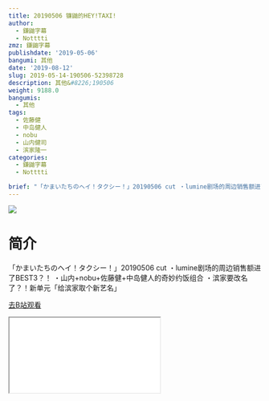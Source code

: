 ```yaml
---
title: 20190506 镰鼬的HEY!TAXI!
author:
  - 鎌鼬字幕
  - Notttti
zmz: 鎌鼬字幕
publishdate: '2019-05-06'
bangumi: 其他
date: '2019-08-12'
slug: 2019-05-14-190506-52398728
description: 其他&#8226;190506
weight: 9188.0
bangumis:
  - 其他
tags:
  - 佐藤健
  - 中岛健人
  - nobu
  - 山内健司
  - 滨家隆一
categories:
  - 鎌鼬字幕
  - Notttti

brief: "「かまいたちのヘイ！タクシー！」20190506 cut ・lumine剧场的周边销售额进了BEST3？！ ・山内+nobu+佐藤健+中岛健人的奇妙约饭组合 ・滨家要改名了？！新单元「给滨家取个新艺名」"
---
```

![](https://raw.githubusercontent.com/tcgriffith/owaraisite/master/static/tmpimg/52a518800420b358b04e00e9bc80b2956f3234b0.jpg.480.jpg)
# 简介  
「かまいたちのヘイ！タクシー！」20190506 cut
・lumine剧场的周边销售额进了BEST3？！
・山内+nobu+佐藤健+中岛健人的奇妙约饭组合
・滨家要改名了？！新单元「给滨家取个新艺名」  

[去B站观看](https://www.bilibili.com/video/av52398728/)
<div class ="resp-container"><iframe class="testiframe" src="//player.bilibili.com/player.html?aid=52398728"", scrolling="no", allowfullscreen="true" > </iframe></div> 
